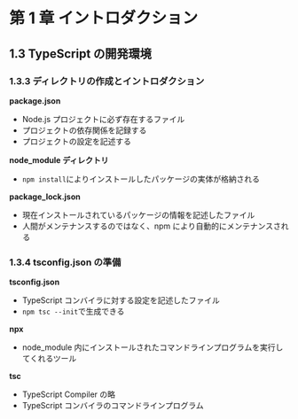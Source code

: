 # 第 1 章 イントロダクション

## 1.3 TypeScript の開発環境

### 1.3.3 ディレクトリの作成とイントロダクション

**package.json**

- Node.js プロジェクトに必ず存在するファイル
- プロジェクトの依存関係を記録する
- プロジェクトの設定を記述する

**node_module ディレクトリ**

- `npm install`によりインストールしたパッケージの実体が格納される

**package_lock.json**

- 現在インストールされているパッケージの情報を記述したファイル
- 人間がメンテナンスするのではなく、npm により自動的にメンテナンスされる

### 1.3.4 tsconfig.json の準備

**tsconfig.json**

- TypeScript コンバイラに対する設定を記述したファイル
- `npm tsc --init`で生成できる

**npx**

- node_module 内にインストールされたコマンドラインプログラムを実行してくれるツール

**tsc**

- TypeScript Compiler の略
- TypeScript コンバイラのコマンドラインプログラム
